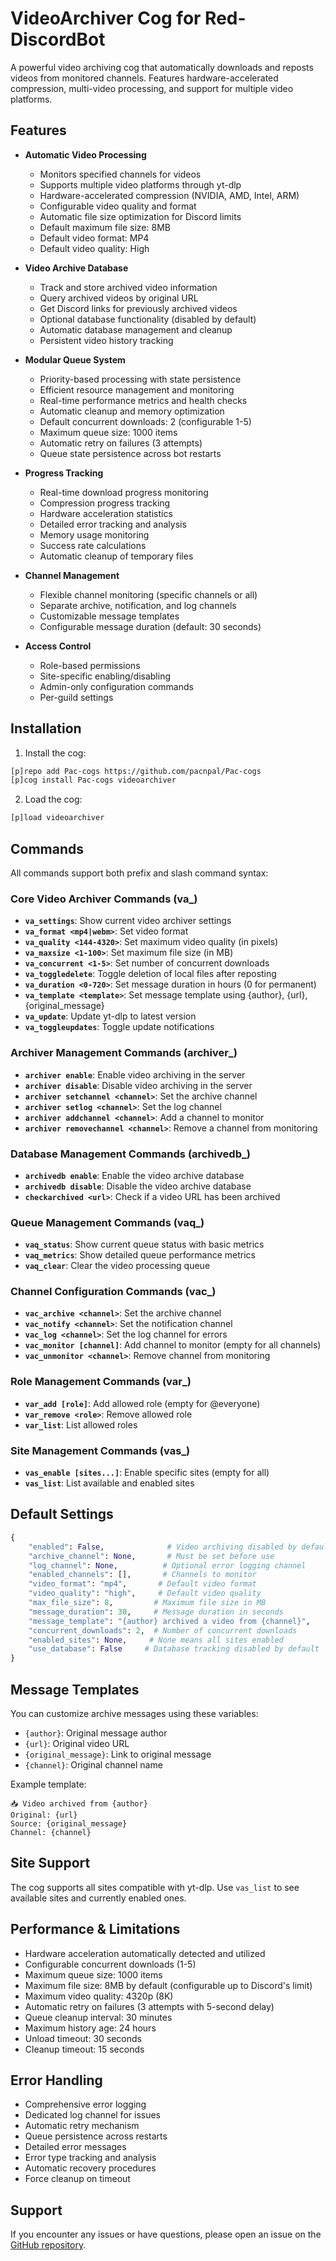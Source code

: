# VideoArchiver Cog for Red-DiscordBot

A powerful video archiving cog that automatically downloads and reposts videos from monitored channels. Features hardware-accelerated compression, multi-video processing, and support for multiple video platforms.

## Features

- **Automatic Video Processing**
  - Monitors specified channels for videos
  - Supports multiple video platforms through yt-dlp
  - Hardware-accelerated compression (NVIDIA, AMD, Intel, ARM)
  - Configurable video quality and format
  - Automatic file size optimization for Discord limits
  - Default maximum file size: 8MB
  - Default video format: MP4
  - Default video quality: High

- **Video Archive Database**
  - Track and store archived video information
  - Query archived videos by original URL
  - Get Discord links for previously archived videos
  - Optional database functionality (disabled by default)
  - Automatic database management and cleanup
  - Persistent video history tracking

- **Modular Queue System**
  - Priority-based processing with state persistence
  - Efficient resource management and monitoring
  - Real-time performance metrics and health checks
  - Automatic cleanup and memory optimization
  - Default concurrent downloads: 2 (configurable 1-5)
  - Maximum queue size: 1000 items
  - Automatic retry on failures (3 attempts)
  - Queue state persistence across bot restarts

- **Progress Tracking**
  - Real-time download progress monitoring
  - Compression progress tracking
  - Hardware acceleration statistics
  - Detailed error tracking and analysis
  - Memory usage monitoring
  - Success rate calculations
  - Automatic cleanup of temporary files

- **Channel Management**
  - Flexible channel monitoring (specific channels or all)
  - Separate archive, notification, and log channels
  - Customizable message templates
  - Configurable message duration (default: 30 seconds)

- **Access Control**
  - Role-based permissions
  - Site-specific enabling/disabling
  - Admin-only configuration commands
  - Per-guild settings

## Installation

1. Install the cog:
```bash
[p]repo add Pac-cogs https://github.com/pacnpal/Pac-cogs
[p]cog install Pac-cogs videoarchiver
```

2. Load the cog:
```bash
[p]load videoarchiver
```

## Commands

All commands support both prefix and slash command syntax:

### Core Video Archiver Commands (va_)
- **`va_settings`**: Show current video archiver settings
- **`va_format <mp4|webm>`**: Set video format
- **`va_quality <144-4320>`**: Set maximum video quality (in pixels)
- **`va_maxsize <1-100>`**: Set maximum file size (in MB)
- **`va_concurrent <1-5>`**: Set number of concurrent downloads
- **`va_toggledelete`**: Toggle deletion of local files after reposting
- **`va_duration <0-720>`**: Set message duration in hours (0 for permanent)
- **`va_template <template>`**: Set message template using {author}, {url}, {original_message}
- **`va_update`**: Update yt-dlp to latest version
- **`va_toggleupdates`**: Toggle update notifications

### Archiver Management Commands (archiver_)
- **`archiver enable`**: Enable video archiving in the server
- **`archiver disable`**: Disable video archiving in the server
- **`archiver setchannel <channel>`**: Set the archive channel
- **`archiver setlog <channel>`**: Set the log channel
- **`archiver addchannel <channel>`**: Add a channel to monitor
- **`archiver removechannel <channel>`**: Remove a channel from monitoring

### Database Management Commands (archivedb_)
- **`archivedb enable`**: Enable the video archive database
- **`archivedb disable`**: Disable the video archive database
- **`checkarchived <url>`**: Check if a video URL has been archived

### Queue Management Commands (vaq_)
- **`vaq_status`**: Show current queue status with basic metrics
- **`vaq_metrics`**: Show detailed queue performance metrics
- **`vaq_clear`**: Clear the video processing queue

### Channel Configuration Commands (vac_)
- **`vac_archive <channel>`**: Set the archive channel
- **`vac_notify <channel>`**: Set the notification channel
- **`vac_log <channel>`**: Set the log channel for errors
- **`vac_monitor [channel]`**: Add channel to monitor (empty for all channels)
- **`vac_unmonitor <channel>`**: Remove channel from monitoring

### Role Management Commands (var_)
- **`var_add [role]`**: Add allowed role (empty for @everyone)
- **`var_remove <role>`**: Remove allowed role
- **`var_list`**: List allowed roles

### Site Management Commands (vas_)
- **`vas_enable [sites...]`**: Enable specific sites (empty for all)
- **`vas_list`**: List available and enabled sites

## Default Settings

```python
{
    "enabled": False,              # Video archiving disabled by default
    "archive_channel": None,       # Must be set before use
    "log_channel": None,          # Optional error logging channel
    "enabled_channels": [],       # Channels to monitor
    "video_format": "mp4",       # Default video format
    "video_quality": "high",     # Default video quality
    "max_file_size": 8,         # Maximum file size in MB
    "message_duration": 30,     # Message duration in seconds
    "message_template": "{author} archived a video from {channel}",
    "concurrent_downloads": 2,  # Number of concurrent downloads
    "enabled_sites": None,     # None means all sites enabled
    "use_database": False     # Database tracking disabled by default
}
```

## Message Templates

You can customize archive messages using these variables:
- `{author}`: Original message author
- `{url}`: Original video URL
- `{original_message}`: Link to original message
- `{channel}`: Original channel name

Example template:
```
📥 Video archived from {author}
Original: {url}
Source: {original_message}
Channel: {channel}
```

## Site Support

The cog supports all sites compatible with yt-dlp. Use `vas_list` to see available sites and currently enabled ones.

## Performance & Limitations

- Hardware acceleration automatically detected and utilized
- Configurable concurrent downloads (1-5)
- Maximum queue size: 1000 items
- Maximum file size: 8MB by default (configurable up to Discord's limit)
- Maximum video quality: 4320p (8K)
- Automatic retry on failures (3 attempts with 5-second delay)
- Queue cleanup interval: 30 minutes
- Maximum history age: 24 hours
- Unload timeout: 30 seconds
- Cleanup timeout: 15 seconds

## Error Handling

- Comprehensive error logging
- Dedicated log channel for issues
- Automatic retry mechanism
- Queue persistence across restarts
- Detailed error messages
- Error type tracking and analysis
- Automatic recovery procedures
- Force cleanup on timeout

## Support

If you encounter any issues or have questions, please open an issue on the [GitHub repository](https://github.com/pacnpal/Pac-cogs).
